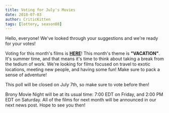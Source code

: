 ```yaml
---
title: Voting for July's Movies
date: 2018-07-03
author: CriticKitten
tags: [lottery, season08]
---
```


Hello, everyone!  We've looked through your suggestions and we're ready for your votes!

Voting for this month's films is **[HERE][lotto]**!  This month's theme is **"VACATION"**.  It's summer time, and that means it's time to think about taking a break from the tedium of work.  We're looking for films focused on travel to exotic locations, meeting new people, and having some fun!  Make sure to pack a sense of adventure!

This poll will be closed on July 7th, so make sure to vote before then!

Brony Movie Night will be at its usual time: 7:00 EDT on Friday, and 2:00 PM EDT on Saturday.  All of the films for next month will be announced in our next news post.  Hope to see you then!

[lotto]: https://docs.google.com/forms/d/e/1FAIpQLScGbOwy1y9CHsE7iJqridLjmSV6nmlZtGs_237gKiiUoYr96w/viewform

